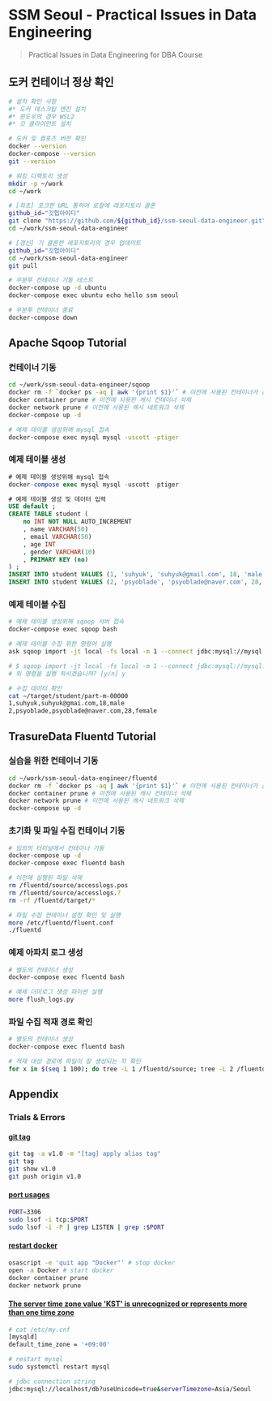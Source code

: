 # SSM Seoul - Practical Issues in Data Engineering
> Practical Issues in Data Engineering for DBA Course

## 도커 컨테이너 정상 확인

```bash
# 설치 확인 사항
#* 도커 데스크탑 엔진 설치
#* 윈도우의 경우 WSL2
#* 깃 클라이언트 설치

# 도커 및 컴포즈 버전 확인
docker --version
docker-compose --version
git --version

# 워킹 디렉토리 생성
mkdir -p ~/work
cd ~/work

# [최초] 포크한 URL 통하여 로컬에 레포지토리 클론
github_id="깃헙아이디"
git clone "https://github.com/${github_id}/ssm-seoul-data-engineer.git"
cd ~/work/ssm-seoul-data-engineer

# [갱신] 기 클론한 레포지토리의 경우 업데이트
github_id="깃헙아이디"
cd ~/work/ssm-seoul-data-engineer
git pull

# 우분투 컨테이너 기동 테스트
docker-compose up -d ubuntu
docker-compose exec ubuntu echo hello ssm seoul

# 우분투 컨테이너 종료
docker-compose down

```



## Apache Sqoop Tutorial

### 컨테이너 기동

```bash
cd ~/work/ssm-seoul-data-engineer/sqoop
docker rm -f `docker ps -aq | awk '{print $1}'` # 이전에 사용된 컨테이너가 존재하는 경우 삭제
docker container prune # 이전에 사용된 캐시 컨테이너 삭제
docker network prune # 이전에 사용된 캐시 네트워크 삭제
docker-compose up -d

# 예제 테이블 생성위해 mysql 접속
docker-compose exec mysql mysql -uscott -ptiger
```

### 예제 테이블 생성

```sql
# 예제 테이블 생성위해 mysql 접속
docker-compose exec mysql mysql -uscott -ptiger

# 예제 테이블 생성 및 데이터 입력
USE default ;
CREATE TABLE student (
	no INT NOT NULL AUTO_INCREMENT
	, name VARCHAR(50)
	, email VARCHAR(50)
	, age INT
	, gender VARCHAR(10)
	, PRIMARY KEY (no)
) ; 
INSERT INTO student VALUES (1, 'suhyuk', 'suhyuk@gmail.com', 18, 'male') ;
INSERT INTO student VALUES (2, 'psyoblade', 'psyoblade@naver.com', 28, 'female') ;
```

### 예제 테이블 수집

```bash
# 예제 테이블 생성위해 sqoop 서버 접속
docker-compose exec sqoop bash

# 예제 테이블 수집 위한 명령어 실행
ask sqoop import -jt local -fs local -m 1 --connect jdbc:mysql://mysql:3306/default?serverTimezone=Asia/Seoul --username scott --password tiger --table student --target-dir /home/sqoop/target/student

# $ sqoop import -jt local -fs local -m 1 --connect jdbc:mysql://mysql:3306/default?serverTimezone=Asia/Seoul --username scott --password tiger --table student --target-dir /home/sqoop/target/student
# 위 명령을 실행 하시겠습니까? [y/n] y

# 수집 데이터 확인
cat ~/target/student/part-m-00000
1,suhyuk,suhyuk@gmai.com,18,male
2,psyoblade,psyoblade@naver.com,28,female
```



## TrasureData Fluentd Tutorial

### 실습을 위한 컨테이너 기동

```bash
cd ~/work/ssm-seoul-data-engineer/fluentd
docker rm -f `docker ps -aq | awk '{print $1}'` # 이전에 사용된 컨테이너가 존재하는 경우 삭제
docker container prune # 이전에 사용된 캐시 컨테이너 삭제
docker network prune # 이전에 사용된 캐시 네트워크 삭제
docker-compose up -d
```

### 초기화 및 파일 수집 컨테이너 기동

```bash
# 임의의 터미널에서 컨테이너 기동
docker-compose up -d
docker-compose exec fluentd bash

# 이전에 실행된 파일 삭제
rm /fluentd/source/accesslogs.pos
rm /fluentd/source/accesslogs.?
rm -rf /fluentd/target/*

# 파일 수집 컨테이너 설정 확인 및 실행
more /etc/fluentd/fluent.conf
./fluentd
```

### 예제 아파치 로그 생성

```bash
# 별도의 컨테이너 생성
docker-compose exec fluentd bash

# 예제 더미로그 생성 파이썬 실행
more flush_logs.py
```

### 파일 수집 적재 경로 확인

```bash
# 별도의 컨테이너 생성
docker-compose exec fluentd bash

# 적재 대상 경로에 파일이 잘 생성되는 지 확인
for x in $(seq 1 100); do tree -L 1 /fluentd/source; tree -L 2 /fluentd/target; sleep 10; done
```



## Appendix

### Trials & Errors

#### [git tag](https://git-scm.com/book/en/v2/Git-Basics-Tagging)

```bash
git tag -a v1.0 -m "[tag] apply alias tag"
git tag
git show v1.0
git push origin v1.0
```

#### [port usages](https://pimylifeup.com/macos-kill-process-port/)

```bash
PORT=3306
sudo lsof -i tcp:$PORT
sudo lsof -i -P | grep LISTEN | grep :$PORT
```

#### [restart docker](https://danielkorn.io/post/restart-docker-mac/)

```bash
osascript -e 'quit app "Docker"' # stop docker
open -a Docker # start docker
docker container prune
docker network prune
```

#### [The server time zone value 'KST' is unrecognized or represents more than one time zone](https://www.lesstif.com/dbms/mysql-jdbc-the-server-time-zone-value-kst-is-unrecognized-or-represents-more-than-one-time-zone-100204548.html)

```bash
# cat /etc/my.cnf
[mysqld]
default_time_zone = '+09:00'

# restart mysql
sudo systemctl restart mysql

# jdbc connection string
jdbc:mysql://localhost/db?useUnicode=true&serverTimezone=Asia/Seoul

```

